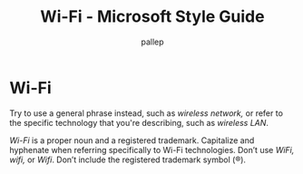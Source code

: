 ﻿---
title: Wi-Fi - Microsoft Style Guide
author: pallep
ms.author: pallep
ms.date: 01/19/2018
ms.topic: article
ms.prod: non-product-specific
---

# Wi-Fi

Try to use a general phrase instead, such as *wireless network,* or refer to the specific technology that you're describing, such as *wireless LAN*.

*Wi-Fi* is a proper noun and a registered trademark. Capitalize and hyphenate when referring specifically to Wi-Fi technologies. Don’t use *WiFi, wifi,* or *Wifi*. Don’t include the registered trademark symbol (&reg;).
